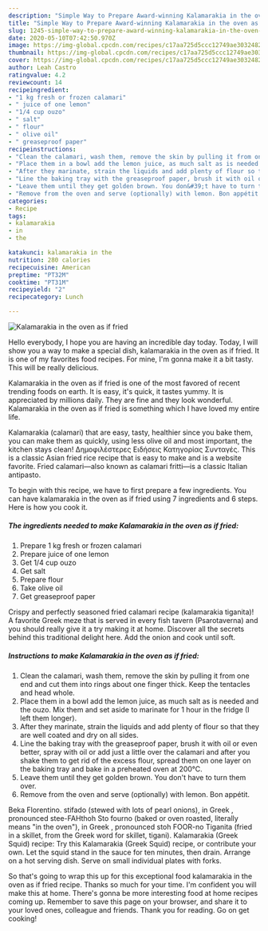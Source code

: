 ```yaml
---
description: "Simple Way to Prepare Award-winning Kalamarakia in the oven as if fried"
title: "Simple Way to Prepare Award-winning Kalamarakia in the oven as if fried"
slug: 1245-simple-way-to-prepare-award-winning-kalamarakia-in-the-oven-as-if-fried
date: 2020-05-10T07:42:50.970Z
image: https://img-global.cpcdn.com/recipes/c17aa725d5ccc12749ae30324828ce69/751x532cq70/kalamarakia-in-the-oven-as-if-fried-recipe-main-photo.jpg
thumbnail: https://img-global.cpcdn.com/recipes/c17aa725d5ccc12749ae30324828ce69/751x532cq70/kalamarakia-in-the-oven-as-if-fried-recipe-main-photo.jpg
cover: https://img-global.cpcdn.com/recipes/c17aa725d5ccc12749ae30324828ce69/751x532cq70/kalamarakia-in-the-oven-as-if-fried-recipe-main-photo.jpg
author: Leah Castro
ratingvalue: 4.2
reviewcount: 14
recipeingredient:
- "1 kg fresh or frozen calamari"
- " juice of one lemon"
- "1/4 cup ouzo"
- " salt"
- " flour"
- " olive oil"
- " greaseproof paper"
recipeinstructions:
- "Clean the calamari, wash them, remove the skin by pulling it from one end and cut them into rings about one finger thick. Keep the tentacles and head whole."
- "Place them in a bowl add the lemon juice, as much salt as is needed and the ouzo. Mix them and set aside to marinate for 1 hour in the fridge (I left them longer)."
- "After they marinate, strain the liquids and add plenty of flour so that they are well coated and dry on all sides."
- "Line the baking tray with the greaseproof paper, brush it with oil or even better, spray with oil or add just a little over the calamari and after you shake them to get rid of the excess flour, spread them on one layer on the baking tray and bake in a preheated oven at 200°C."
- "Leave them until they get golden brown. You don&#39;t have to turn them over."
- "Remove from the oven and serve (optionally) with lemon. Bon appétit."
categories:
- Recipe
tags:
- kalamarakia
- in
- the

katakunci: kalamarakia in the 
nutrition: 280 calories
recipecuisine: American
preptime: "PT32M"
cooktime: "PT31M"
recipeyield: "2"
recipecategory: Lunch

---
```



![Kalamarakia in the oven as if fried](https://img-global.cpcdn.com/recipes/c17aa725d5ccc12749ae30324828ce69/751x532cq70/kalamarakia-in-the-oven-as-if-fried-recipe-main-photo.jpg)

Hello everybody, I hope you are having an incredible day today. Today, I will show you a way to make a special dish, kalamarakia in the oven as if fried. It is one of my favorites food recipes. For mine, I'm gonna make it a bit tasty. This will be really delicious.

Kalamarakia in the oven as if fried is one of the most favored of recent trending foods on earth. It is easy, it's quick, it tastes yummy. It is appreciated by millions daily. They are fine and they look wonderful. Kalamarakia in the oven as if fried is something which I have loved my entire life.

Kalamarakia (calamari) that are easy, tasty, healthier since you bake them, you can make them as quickly, using less olive oil and most important, the kitchen stays clean! Δημοφιλέστερες Ειδήσεις Κατηγορίας Συνταγές. This is a classic Asian fried rice recipe that is easy to make and is a website favorite. Fried calamari—also known as calamari fritti—is a classic Italian antipasto.


To begin with this recipe, we have to first prepare a few ingredients. You can have kalamarakia in the oven as if fried using 7 ingredients and 6 steps. Here is how you cook it.

<!--inarticleads1-->

##### The ingredients needed to make Kalamarakia in the oven as if fried:

1. Prepare 1 kg fresh or frozen calamari
1. Prepare  juice of one lemon
1. Get 1/4 cup ouzo
1. Get  salt
1. Prepare  flour
1. Take  olive oil
1. Get  greaseproof paper


Crispy and perfectly seasoned fried calamari recipe (kalamarakia tiganita)! A favorite Greek meze that is served in every fish tavern (Psarotaverna) and you should really give it a try making it at home. Discover all the secrets behind this traditional delight here. Add the onion and cook until soft. 

<!--inarticleads2-->

##### Instructions to make Kalamarakia in the oven as if fried:

1. Clean the calamari, wash them, remove the skin by pulling it from one end and cut them into rings about one finger thick. Keep the tentacles and head whole.
1. Place them in a bowl add the lemon juice, as much salt as is needed and the ouzo. Mix them and set aside to marinate for 1 hour in the fridge (I left them longer).
1. After they marinate, strain the liquids and add plenty of flour so that they are well coated and dry on all sides.
1. Line the baking tray with the greaseproof paper, brush it with oil or even better, spray with oil or add just a little over the calamari and after you shake them to get rid of the excess flour, spread them on one layer on the baking tray and bake in a preheated oven at 200°C.
1. Leave them until they get golden brown. You don&#39;t have to turn them over.
1. Remove from the oven and serve (optionally) with lemon. Bon appétit.


Beka Florentino. stifado (stewed with lots of pearl onions), in Greek , pronounced stee-FAHthoh Sto fourno (baked or oven roasted, literally means &#34;in the oven&#34;), in Greek , pronounced stoh FOOR-no Tiganita (fried in a skillet, from the Greek word for skillet, tigani). Kalamarakia (Greek Squid) recipe: Try this Kalamarakia (Greek Squid) recipe, or contribute your own. Let the squid stand in the sauce for ten minutes, then drain. Arrange on a hot serving dish. Serve on small individual plates with forks. 

So that's going to wrap this up for this exceptional food kalamarakia in the oven as if fried recipe. Thanks so much for your time. I'm confident you will make this at home. There's gonna be more interesting food at home recipes coming up. Remember to save this page on your browser, and share it to your loved ones, colleague and friends. Thank you for reading. Go on get cooking!
